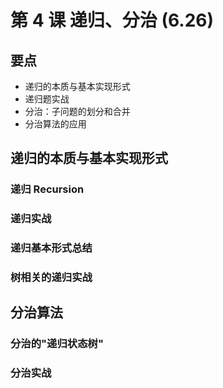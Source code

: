 # 第 4 课 递归、分治 (6.26)
## 要点
- 递归的本质与基本实现形式
- 递归题实战
- 分治：子问题的划分和合并
- 分治算法的应用

## 递归的本质与基本实现形式 

### 递归 Recursion

### 递归实战


### 递归基本形式总结

### 树相关的递归实战


## 分治算法

### 分治的"递归状态树"

### 分治实战



